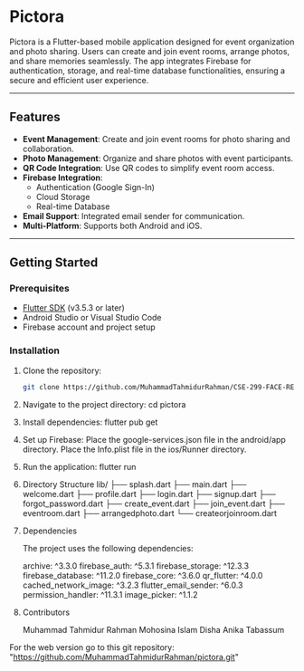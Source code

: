 # Pictora

Pictora is a Flutter-based mobile application designed for event organization and photo sharing. Users can create and join event rooms, arrange photos, and share memories seamlessly. The app integrates Firebase for authentication, storage, and real-time database functionalities, ensuring a secure and efficient user experience.

---

## Features
- **Event Management**: Create and join event rooms for photo sharing and collaboration.
- **Photo Management**: Organize and share photos with event participants.
- **QR Code Integration**: Use QR codes to simplify event room access.
- **Firebase Integration**:
  - Authentication (Google Sign-In)
  - Cloud Storage
  - Real-time Database
- **Email Support**: Integrated email sender for communication.
- **Multi-Platform**: Supports both Android and iOS.

---

## Getting Started

### Prerequisites
- [Flutter SDK](https://flutter.dev/docs/get-started/install) (v3.5.3 or later)
- Android Studio or Visual Studio Code
- Firebase account and project setup

### Installation
1. Clone the repository:
   ```bash
   git clone https://github.com/MuhammadTahmidurRahman/CSE-299-FACE-RECPGNITION-APP

2.  Navigate to the project directory:
    cd pictora
3.  Install dependencies:
    flutter pub get

4.  Set up Firebase:
    Place the google-services.json file in the android/app directory.
    Place the Info.plist file in the ios/Runner directory.

5.  Run the application:
    flutter run

6.  Directory Structure
    lib/
     ├── splash.dart
     ├── main.dart
     ├── welcome.dart
     ├── profile.dart
     ├── login.dart
     ├── signup.dart
     ├── forgot_password.dart
     ├── create_event.dart
     ├── join_event.dart
     ├── eventroom.dart
     ├── arrangedphoto.dart
     └── createorjoinroom.dart
7.  Dependencies

    The project uses the following dependencies:

     archive: ^3.3.0
     firebase_auth: ^5.3.1
     firebase_storage: ^12.3.3
     firebase_database: ^11.2.0
     firebase_core: ^3.6.0
     qr_flutter: ^4.0.0
     cached_network_image: ^3.2.3
     flutter_email_sender: ^6.0.3
     permission_handler: ^11.3.1
     image_picker: ^1.1.2

8.  Contributors

    Muhammad Tahmidur Rahman
    Mohosina Islam Disha
    Anika Tabassum


For the web version go to this git repository: "https://github.com/MuhammadTahmidurRahman/pictora.git"

